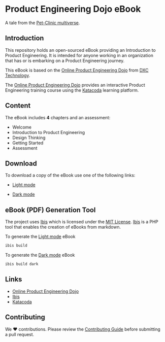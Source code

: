 # Product Engineering Dojo eBook

A tale from the [Pet-Clinic multiverse](https://dxc-technology.github.io/about-pe-dojo/).

## Introduction

This repository holds an open-sourced eBook providing an Introduction to Product Engineering. It is intended for anyone working in an organization that has or is embarking on a Product Engineering journey.

This eBook is based on the [Online Product Engineering Dojo](https://dxc-technology.github.io/about-pe-dojo/) from [DXC Technology](https://www.dxc.com).

The [Online Product Engineering Dojo](https://dxc-technology.github.io/about-pe-dojo/) provides an interactive Product Engineering training course using the [Katacoda](https://www.katacoda.com/) learning platform.

## Content

The eBook includes **4** chapters and an assessment:

* Welcome
* Introduction to Product Engineering
* Design Thinking
* Getting Started
* Assessment

## Download

To download a copy of the eBook use one of the following links:

* [Light mode](https://github.com/tom-halpin/pe-dojo-book/blob/main/export/product-engineering-light.pdf)

* [Dark mode](https://github.com/tom-halpin/pe-dojo-book/blob/main/export/product-engineering-dark.pdf)

## eBook (PDF) Generation Tool

The project uses [Ibis](https://github.com/themsaid/ibis/) which is licensed under the [MIT License](https://github.com/themsaid/ibis/blob/master/LICENSE.md). [Ibis](https://github.com/themsaid/ibis/) is a PHP tool that enables the creation of eBooks from markdown.

To generate the [Light mode](https://github.com/tom-halpin/pe-dojo-book/blob/main/export/product-engineering-light.pdf) eBook

```bash
ibis build
```

To generate the [Dark mode](https://github.com/tom-halpin/pe-dojo-book/blob/main/export/product-engineering-dark.pdf) eBook

```bash
ibis build dark
```

## Links

* [Online Product Engineering Dojo](https://dxc-technology.github.io/about-pe-dojo/)
* [Ibis](https://github.com/themsaid/ibis/)
* [Katacoda](https://www.katacoda.com/)

## Contributing

We :heart: contributions. Please review the [Contributing Guide](CONTRIBUTING.md) before submitting a pull request.
